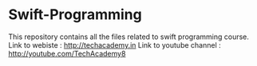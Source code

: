 # Swift-Programming

This repository contains all the files related to swift programming course.
Link to webiste : http://techacademy.in
Link to youtube channel : http://youtube.com/TechAcademy8
